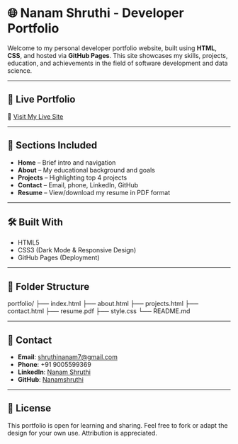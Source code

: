 # 🌐 Nanam Shruthi - Developer Portfolio

Welcome to my personal developer portfolio website, built using **HTML**, **CSS**, and hosted via **GitHub Pages**. This site showcases my skills, projects, education, and achievements in the field of software development and data science.

---

## 🚀 Live Portfolio

🔗 [Visit My Live Site]( https://nanamshruthi.github.io/portfolio/)  

---

## 📌 Sections Included

- **Home** – Brief intro and navigation  
- **About** – My educational background and goals  
- **Projects** – Highlighting top 4 projects  
- **Contact** – Email, phone, LinkedIn, GitHub  
- **Resume** – View/download my resume in PDF format

---

## 🛠️ Built With

- HTML5  
- CSS3 (Dark Mode & Responsive Design)  
- GitHub Pages (Deployment)

---

## 📁 Folder Structure
portfolio/
├── index.html
├── about.html
├── projects.html
├── contact.html
├── resume.pdf
├── style.css
└── README.md

---

## 📧 Contact

- **Email**: shruthinanam7@gmail.com  
- **Phone**: +91 9005599369  
- **LinkedIn**: [Nanam Shruthi](https://www.linkedin.com/in/nanam-shruthi/)  
- **GitHub**: [Nanamshruthi](https://github.com/Nanamshruthi)

---

## 📝 License

This portfolio is open for learning and sharing. Feel free to fork or adapt the design for your own use. Attribution is appreciated.
